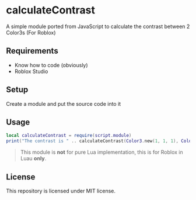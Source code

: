 # calculateContrast
A simple module ported from JavaScript to calculate the contrast between 2 Color3s (For Roblox)

## Requirements
* Know how to code (obviously)
* Roblox Studio

## Setup

Create a module and put the source code into it

## Usage

```lua
local calculateContrast = require(script.module)
print("The contrast is " .. calculateContrast(Color3.new(1, 1, 1), Color3.new(0, 0, 0)))
```

> This module is **not** for pure Lua implementation, this is for Roblox in Luau **only**.

## License

This repository is licensed under MIT license.
